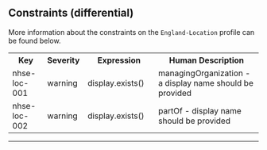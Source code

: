 ## Constraints (differential)

More information about the constraints on the <code>England-Location</code> profile can be found below.

<table class="assets">
<tr>
<th width="15%">Key</th>
<th width="10%">Severity</th>
<th width="30%">Expression</th>
<th width="45%">Human Description</th>
</tr>
<tr>
<td>nhse-loc-001</td>
<td>warning</td>
<td>display.exists()</td>
<td>managingOrganization - a display name should be provided</td>
</tr>
<tr>
<td>nhse-loc-002</td>
<td>warning</td>
<td>display.exists()</td>
<td>partOf - display name should be provided</td>
</tr>
</table>

---